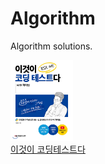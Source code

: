 # **Algorithm**

Algorithm solutions.

<img src="./img/book.webp"  width="100px" alt="이것이 코딩테스트다."><br>[이것이 코딩테스트다](https://github.com/ndb796/python-for-coding-test "지은이 깃허브")

